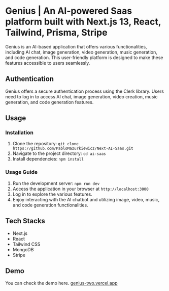 # Genius | An AI-powered Saas platform built with Next.js 13, React, Tailwind, Prisma, Stripe

Genius is an AI-based application that offers various functionalities, including AI chat, image generation, video generation, music generation, and code generation. This user-friendly platform is designed to make these features accessible to users seamlessly.

## Authentication

Genius offers a secure authentication process using the Clerk library. Users need to log in to access AI chat, image generation, video creation, music generation, and code generation features.

## Usage

### Installation

1. Clone the repository: `git clone https://github.com/PabloMazurkiewicz/Next-AI-Saas.git`
2. Navigate to the project directory: `cd ai-saas`
3. Install dependencies: `npm install`

### Usage Guide

1. Run the development server: `npm run dev`
2. Access the application in your browser at `http://localhost:3000`
3. Log in to explore the various features.
4. Enjoy interacting with the AI chatbot and utilizing image, video, music, and code generation functionalities.

## Tech Stacks

- Next.js
- React
- Tailwind CSS
- MongoDB
- Stripe

## Demo
 You can check the demo here.
 [genius-two.vercel.app](https://genius-two.vercel.app/)